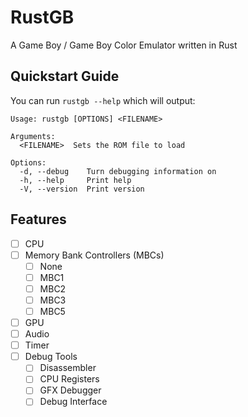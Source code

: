 # RustGB

A Game Boy / Game Boy Color Emulator written in Rust

## Quickstart Guide

You can run `rustgb --help` which will output:

```
Usage: rustgb [OPTIONS] <FILENAME>

Arguments:
  <FILENAME>  Sets the ROM file to load

Options:
  -d, --debug    Turn debugging information on
  -h, --help     Print help
  -V, --version  Print version
```

## Features

- [ ] CPU
- [ ] Memory Bank Controllers (MBCs)
  - [ ] None
  - [ ] MBC1
  - [ ] MBC2
  - [ ] MBC3
  - [ ] MBC5
- [ ] GPU
- [ ] Audio
- [ ] Timer
- [ ] Debug Tools
  - [ ] Disassembler
  - [ ] CPU Registers
  - [ ] GFX Debugger
  - [ ] Debug Interface

